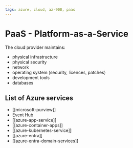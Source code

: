 ```yaml
---
tags: azure, cloud, az-900, paas
---
```


# PaaS - Platform-as-a-Service

The cloud provider maintains:

- physical infrastructure
- physical security
- network
- operating system (security, licences, patches)
- development tools
- databases

## List of Azure services

- [[microsoft-purview]]
- Event Hub
- [[azure-app-service]]
- [[azure-container-apps]]
- [[azure-kubernetes-service]]
- [[azure-entra]]
- [[azure-entra-domain-services]]
